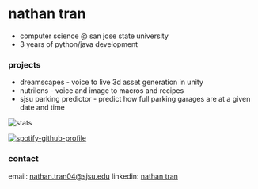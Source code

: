 # nathan tran
- computer science @ san jose state university
- 3 years of python/java development

### projects
- dreamscapes - voice to live 3d asset generation in unity
- nutrilens - voice and image to macros and recipes
- sjsu parking predictor - predict how full parking garages are at a given date and time

![stats](https://github-readme-stats.vercel.app/api/top-langs/?username=n8thantran&layout=donut&theme=transparent)

[![spotify-github-profile](https://spotify-github-profile.kittinanx.com/api/view?uid=ccg8caismrqakmiz23ymenlm7&cover_image=true&theme=natemoo-re&show_offline=true&background_color=121212&interchange=false&bar_color=53b14f&bar_color_cover=false)](https://spotify-github-profile.kittinanx.com/api/view?uid=ccg8caismrqakmiz23ymenlm7&redirect=true)


### contact
email: nathan.tran04@sjsu.edu
linkedin: [nathan tran](https://www.linkedin.com/in/nthntrn)
